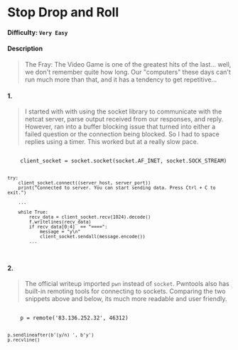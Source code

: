 # Stop Drop and Roll 

#### Difficulty: <code>Very Easy</code>

#### Description
> The Fray: The Video Game is one of the greatest hits of the last... well, we don't remember quite how long. Our "computers" these days can't run much more than that, and it has a tendency to get repetitive...

#### 1.
> I started with with using the socket library to communicate with the netcat server, parse output received from our responses, and reply. However, ran into a buffer blocking issue that turned into either a failed question or the connection being blocked. So I had to space replies using a timer. This worked but at a really slow pace.

<code>
    client_socket = socket.socket(socket.AF_INET, socket.SOCK_STREAM)

    try:
        client_socket.connect((server_host, server_port))
        print("Connected to server. You can start sending data. Press Ctrl + C to exit.")

        ...

        while True:
            recv_data = client_socket.recv(1024).decode()
            f.writelines(recv_data)
            if recv_data[0:4]  == "====":
                message = "y\n"
                client_socket.sendall(message.encode())
            ...
</code>

#### 2. 
> The official writeup imported <code>pwn</code> instead of <code>socket</code>. Pwntools also has built-in remoting tools for connecting to sockets. Comparing the two snippets above and below, its much more readable and user friendly.

<code>
    p = remote('83.136.252.32', 46312)

    p.sendlineafter(b'(y/n) ', b'y')
    p.recvline()
</code>